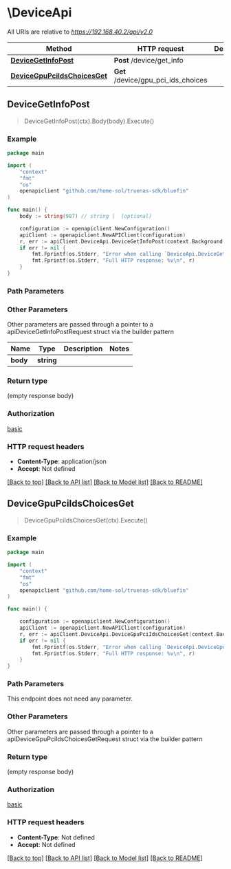 # \DeviceApi

All URIs are relative to *https://192.168.40.2/api/v2.0*

Method | HTTP request | Description
------------- | ------------- | -------------
[**DeviceGetInfoPost**](DeviceApi.md#DeviceGetInfoPost) | **Post** /device/get_info | 
[**DeviceGpuPciIdsChoicesGet**](DeviceApi.md#DeviceGpuPciIdsChoicesGet) | **Get** /device/gpu_pci_ids_choices | 



## DeviceGetInfoPost

> DeviceGetInfoPost(ctx).Body(body).Execute()





### Example

```go
package main

import (
    "context"
    "fmt"
    "os"
    openapiclient "github.com/home-sol/truenas-sdk/bluefin"
)

func main() {
    body := string(987) // string |  (optional)

    configuration := openapiclient.NewConfiguration()
    apiClient := openapiclient.NewAPIClient(configuration)
    r, err := apiClient.DeviceApi.DeviceGetInfoPost(context.Background()).Body(body).Execute()
    if err != nil {
        fmt.Fprintf(os.Stderr, "Error when calling `DeviceApi.DeviceGetInfoPost``: %v\n", err)
        fmt.Fprintf(os.Stderr, "Full HTTP response: %v\n", r)
    }
}
```

### Path Parameters



### Other Parameters

Other parameters are passed through a pointer to a apiDeviceGetInfoPostRequest struct via the builder pattern


Name | Type | Description  | Notes
------------- | ------------- | ------------- | -------------
 **body** | **string** |  | 

### Return type

 (empty response body)

### Authorization

[basic](../README.md#basic)

### HTTP request headers

- **Content-Type**: application/json
- **Accept**: Not defined

[[Back to top]](#) [[Back to API list]](../README.md#documentation-for-api-endpoints)
[[Back to Model list]](../README.md#documentation-for-models)
[[Back to README]](../README.md)


## DeviceGpuPciIdsChoicesGet

> DeviceGpuPciIdsChoicesGet(ctx).Execute()





### Example

```go
package main

import (
    "context"
    "fmt"
    "os"
    openapiclient "github.com/home-sol/truenas-sdk/bluefin"
)

func main() {

    configuration := openapiclient.NewConfiguration()
    apiClient := openapiclient.NewAPIClient(configuration)
    r, err := apiClient.DeviceApi.DeviceGpuPciIdsChoicesGet(context.Background()).Execute()
    if err != nil {
        fmt.Fprintf(os.Stderr, "Error when calling `DeviceApi.DeviceGpuPciIdsChoicesGet``: %v\n", err)
        fmt.Fprintf(os.Stderr, "Full HTTP response: %v\n", r)
    }
}
```

### Path Parameters

This endpoint does not need any parameter.

### Other Parameters

Other parameters are passed through a pointer to a apiDeviceGpuPciIdsChoicesGetRequest struct via the builder pattern


### Return type

 (empty response body)

### Authorization

[basic](../README.md#basic)

### HTTP request headers

- **Content-Type**: Not defined
- **Accept**: Not defined

[[Back to top]](#) [[Back to API list]](../README.md#documentation-for-api-endpoints)
[[Back to Model list]](../README.md#documentation-for-models)
[[Back to README]](../README.md)

